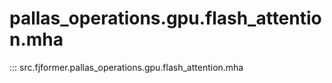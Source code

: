 # pallas_operations.gpu.flash_attention.mha
::: src.fjformer.pallas_operations.gpu.flash_attention.mha